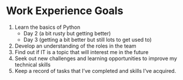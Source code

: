 # Work Experience Goals
1.	Learn the basics of Python
    - Day 2 (a bit rusty but getting better)
    - Day 3 (getting a bit better but still lots to get used to)
2.	Develop an understanding of the roles in the team
3.	Find out if IT is a topic that will interest me in the future
4.	Seek out new challenges and learning opportunities to improve my technical skills
5.	Keep a record of tasks that I’ve completed and skills I’ve acquired. 